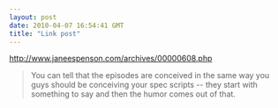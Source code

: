 ```yaml
---
layout: post
date: 2010-04-07 16:54:41 GMT
title: "Link post"
---
```

<http://www.janeespenson.com/archives/00000608.php>

> You can tell that the episodes are conceived in the same way you guys should be conceiving your spec scripts -- they start with something to say and then the humor comes out of that.